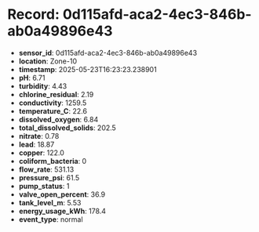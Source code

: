 # Record: 0d115afd-aca2-4ec3-846b-ab0a49896e43

- **sensor_id**: 0d115afd-aca2-4ec3-846b-ab0a49896e43
- **location**: Zone-10
- **timestamp**: 2025-05-23T16:23:23.238901
- **pH**: 6.71
- **turbidity**: 4.43
- **chlorine_residual**: 2.19
- **conductivity**: 1259.5
- **temperature_C**: 22.6
- **dissolved_oxygen**: 6.84
- **total_dissolved_solids**: 202.5
- **nitrate**: 0.78
- **lead**: 18.87
- **copper**: 122.0
- **coliform_bacteria**: 0
- **flow_rate**: 531.13
- **pressure_psi**: 61.5
- **pump_status**: 1
- **valve_open_percent**: 36.9
- **tank_level_m**: 5.53
- **energy_usage_kWh**: 178.4
- **event_type**: normal